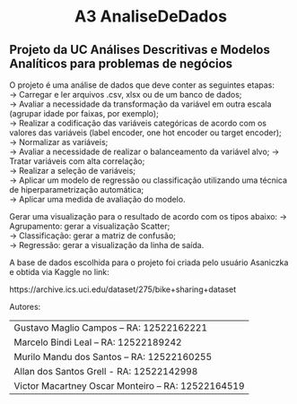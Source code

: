<h1 align="center">A3 AnaliseDeDados</h1>
<h2>Projeto da UC Análises Descritivas e Modelos Analíticos para problemas de negócios</h2>

O projeto é uma análise de dados que deve conter as seguintes etapas:</br>
-> Carregar e ler arquivos .csv, xlsx ou de um banco de dados;</br>
-> Avaliar a necessidade da transformação da variável em outra escala (agrupar idade por faixas, por exemplo);</br>
-> Realizar a codificação das variáveis categóricas de acordo com os valores das variáveis (label encoder, one hot encoder ou target encoder);</br>
-> Normalizar as variáveis;</br>
-> Avaliar a necessidade de realizar o balanceamento da variável alvo;
-> Tratar variáveis com alta correlação;</br>
-> Realizar a seleção de variáveis;</br>
-> Aplicar um modelo de regressão ou classificação utilizando uma técnica de hiperparametrização automática;</br>
-> Aplicar uma medida de avaliação do modelo.

Gerar uma visualização para o resultado de acordo com os tipos abaixo:
  -> Agrupamento: gerar a visualização Scatter;</br>
  -> Classificação: gerar a matriz de confusão;</br>
  -> Regressão: gerar a visualização da linha de saída.</br>

<p>A base de dados escolhida para o projeto foi criada pelo usuário Asaniczka e obtida via Kaggle no link:</p>
<a>https://archive.ics.uci.edu/dataset/275/bike+sharing+dataset</a>

Autores:
<table>
  <tr>
    <td>Gustavo Maglio Campos – RA: 12522162221</td>
  </tr>
  <tr>
    <td>Marcelo Bindi Leal – RA: 12522189242</td>
  </tr>
  <tr>
    <td>Murilo Mandu dos Santos – RA: 12522160255</td>
  </tr>
  <tr>
    <td>Allan dos Santos Grell - RA: 12522142998</td>
  </tr>
  <tr>
    <td>Victor Macartney Oscar Monteiro – RA: 12522164519</td>
  </tr>
</table>